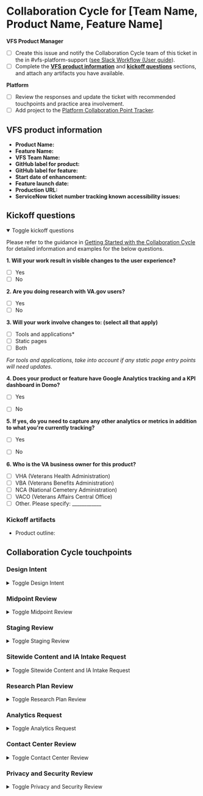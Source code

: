 # Collaboration Cycle for [Team Name, Product Name, Feature Name]

**VFS Product Manager**

- [ ] Create this issue and notify the Collaboration Cycle team of this ticket in the in #vfs-platform-support ([see Slack Workflow (User guide](https://depo-platform-documentation.scrollhelp.site/support/Getting-help-from-the-Platform-in-Slack.1439138197.html)).  
- [ ] Complete the **[VFS product information](#vfs-product-information)** and **[kickoff questions](#kickoff-questions)** sections, and attach any artifacts you have available.

**Platform**

- [ ] Review the responses and update the ticket with recommended touchpoints and practice area involvement.
- [ ] Add project to the [Platform Collaboration Point Tracker](https://docs.google.com/spreadsheets/d/1OgPyEvUlNF6EnaYMFAXJkV6FKOvZnlPnbOQ2fAJ7W7A/edit#gid=266151061).

## VFS product information
- **Product Name:**
- **Feature Name:**             <!-- If this is for a new product, please input, 'N/A' -->
- **VFS Team Name:**
- **GitHub label for product:**     <!-- Label should be in the va.gov-team repo -->
- **GitHub label for feature:**     <!-- Label should be in the va.gov-team repo -->
- **Start date of enhancement:**
- **Feature launch date:**
- **Production URL:**
- **ServiceNow ticket number tracking known accessibility issues:** 

## Kickoff questions
<details open>
  <summary>Toggle kickoff questions</summary>
  
Please refer to the guidance in [Getting Started with the Collaboration Cycle](https://depo-platform-documentation.scrollhelp.site/collaboration-cycle/Getting-started.1760493650.html) for detailed information and examples for the below questions.
  
**1. Will your work result in visible changes to the user experience?**
- [ ] Yes
- [ ] No

<!-- 

Examples of **visible changes** include:
 - Any changes that the user will see
 - Adding a new form, tool, or page
 - Modifying buttons, design elements, interactions, or page layouts
 - Reordering content, adding new calls to action, alert boxes, expandable sections, or error messages

Examples of **no visible changes** include:
 - Changes to code that the user won’t see
 - Changes to accessible labels. These might include aria-label, aria-labelledby, aria-describedby

-->


**2. Are you doing research with VA.gov users?**
- [ ] Yes
- [ ] No

<!--
Examples of **research with VA.gov users** include:
 - Usability testing
 - User surveys
 - Card sorting
-->

**3. Will your work involve changes to: (select all that apply)**
- [ ] Tools and applications*
- [ ] Static pages
- [ ] Both

*For tools and applications, take into account if any static page entry points will need updates.*

  
**4. Does your product or feature have Google Analytics tracking and a KPI dashboard in Domo?**
- [ ] Yes
- [ ] No

  
**5. If yes, do you need to capture any other analytics or metrics in addition to what you're currently tracking?**
- [ ] Yes
- [ ] No


**6. Who is the VA business owner for this product?**
- [ ] VHA (Veterans Health Administration)
- [ ] VBA (Veterans Benefits Administration)
- [ ] NCA (National Cemetery Administration)
- [ ] VACO (Veterans Affairs Central Office)
- [ ] Other. Please specify: ____________
    
</details>

### Kickoff artifacts
  
- Product outline:             <!-- Product outline template: https://github.com/department-of-veterans-affairs/va.gov-team/blob/master/platform/product-management/product-outline-template.md --> 

## Collaboration Cycle touchpoints

### Design Intent
<details>
  <summary>Toggle Design Intent</summary>

#### Before meeting
  
##### VFS actions
- [ ] Has Matthew Dingee review your proposed designs?
- [ ] Schedule your Design Intent when ready:
   - Open the [Calendly design intent calendar](https://calendly.com/collaboration-cycle/design-intent-or-midpoint-review)
   - Select a date and time and click “Confirm”
   - Add your name and email
   - Click "Add Guests" and enter the VFS meeting attendees email addresses
   - Click Schedule Event
- [ ] Notify the Collaboration Cycle team of this event with scheduled date/time in #vfs-platform-support ([see Slack Workflow User guide](https://depo-platform-documentation.scrollhelp.site/support/Getting-help-from-the-Platform-in-Slack.1439138197.html))
- [ ] Add all requested artifacts below at least two days before the scheduled Design Intent
  
**Design Intent artifacts**

- [ ] Whiteboard sketch or other lo-fi prototypes or wireframes
- [ ] User flow
- [ ] Research plan
- [ ] Any other artifacts you have so far
  
##### Platform actions
- [ ] Add Platform reviewers to the scheduled Design Intent meeting
  
#### After meeting
  
##### Platform actions

- [ ] Create feedback tickets and link to this epic (if no feedback, please comment stating that)
  - [ ] Design feedback provided
  - [ ] Accessibility feedback provided
  - [ ] IA feedback provided
- [ ] Update this ticket with the Zoom recording
  - Recording: 
  - Password: 
- [ ] Update [Platform Collaboration Point Tracker](https://docs.google.com/spreadsheets/d/1OgPyEvUlNF6EnaYMFAXJkV6FKOvZnlPnbOQ2fAJ7W7A/edit#gid=266151061)
  
##### VFS actions

- [ ] Respond to feedback tickets
  
</details>

### Midpoint Review
<details>
  <summary>Toggle Midpoint Review</summary>
  
#### Before meeting
  
##### VFS actions
  
- [ ] Schedule your Midpoint Review when ready:
   - Open the [Calendly midpoint review calendar](https://calendly.com/collaboration-cycle/design-intent-or-midpoint-review)
   - Select a date and time and click “Confirm”
   - Add your name and email
   - Click "Add Guests" and enter the VFS meeting attendees email addresses
   - Click Schedule Event
- [ ] Check this box if you'd like this review to be asynchronous (Please refer to the [Midpoint Review guidance](https://depo-platform-documentation.scrollhelp.site/collaboration-cycle/Midpoint-review.1781039167.html) for the difference between a synchronous meeting and an asynchronous review)
- [ ] Notify the Collaboration Cycle team of this event with scheduled date/time in #vfs-platform-support ([see Slack Workflow User guide](https://depo-platform-documentation.scrollhelp.site/support/Getting-help-from-the-Platform-in-Slack.1439138197.html))
- [ ] Add or update all requested artifacts below at least two days before the scheduled Midpoint Review
  
**Midpoint Review artifacts**
  
*Design artifacts*

- Finalized design prototype or mockup: 
  
*Research artifacts*

- Research plan: 
- Conversation guide: 
  
*IA artifacts*

- GitHub ticket for any relevant IA work: 
 
*Content artifacts*
  
- Your product’s content source of truth: 
- Github ticket for any relevant static content page and entry point updates for tool or feature (if applicable): 

*QA artifacts*
  
[Learn more about QA artifacts](https://github.com/department-of-veterans-affairs/va.gov-team/blob/master/platform/quality-assurance/qa-artifacts.md#test-plan)

- Regression test plans (if there isn't already a regression test plan for this feature in TestRailProduct): 
- Link to test cases/test plan in TestRail (draft OK): 
  
##### Platform actions
- [ ] Add Platform reviewers to the scheduled Midpoint Review meeting

#### After meeting
  
##### Platform actions

- [ ] Create feedback tickets and link to this epic (if no feedback, please comment stating that)
  - [ ] Design feedback provided
  - [ ] Accessibility feedback provided
  - [ ] IA feedback provided
  - [ ] Content feedback provided
  - [ ] QA feedback provided
- [ ] Update this ticket with the Zoom recording
  - Recording: 
  - Password:
- [ ] Update [Platform Collaboration Point Tracker](https://docs.google.com/spreadsheets/d/1OgPyEvUlNF6EnaYMFAXJkV6FKOvZnlPnbOQ2fAJ7W7A/edit#gid=266151061)
  
##### VFS actions
  
- [ ] Respond to feedback tickets
  
</details>

### Staging Review
<details>
  <summary>Toggle Staging Review</summary>
  
#### Before meeting
  
##### VFS actions
  
- [ ] Schedule your Staging Review when ready:
   - Open the [Calendly staging review calendar](https://calendly.com/collaboration-cycle/staging-review)
   - Select a date and time and click “Confirm”
   - Add your name and email
   - Click "Add Guests" and enter the VFS meeting attendees email addresses
   - Click Schedule Event
- [ ] Notify the Collaboration Cycle team of this event with scheduled date/time in #vfs-platform-support ([see Slack Workflow User guide](https://depo-platform-documentation.scrollhelp.site/support/Getting-help-from-the-Platform-in-Slack.1439138197.html))
- [ ] If this product contains any [experimental design](https://design.va.gov/experimental-design/), add the `experimental-design` label and schedule a meeting with DSC to present the research findings.
- [ ] Add or update all requested artifacts below at least **four** days before the scheduled Staging Review
  
**Staging Review artifacts**
  
*Product artifacts*
  
- Release plan with the "Planning" sections completed:             <!-- Release plan template: https://github.com/department-of-veterans-affairs/va.gov-team/blob/master/platform/product-management/release-plan-template.md --> 
- Staging URL and staging test user information:                   <!-- Do not put staging credentials in your va.gov-team ticket; store or reference them in a .md file in the va.gov-team-sensitive repository. Use this accessible staging account template to do so: https://github.com/department-of-veterans-affairs/va.gov-team-sensitive/blob/master/Administrative/vagov-users/staging-test-accounts-accessible-example.md -->
  
**Note:** Please double-check that you've provided staging access information appropriate for testing the tool or feature. Don't put staging credentials in your va.gov-team ticket; store or reference them in a .md file in the va.gov-team-sensitive repository.

*QA artifacts*

[Learn more about QA artifacts](https://github.com/department-of-veterans-affairs/va.gov-team/blob/master/platform/quality-assurance/qa-artifacts.md#test-plan)

- Product test cases/test plan in TestRail with test execution logs: 
- [Coverage for References](https://dsvavsp.testrail.io/index.php?/reports/view/12): 
- [Summary (Defects) reports in TestRail](https://dsvavsp.testrail.io/index.php?/reports/view/14): 
  
*Accessibility artifacts*
  
- [Completed TestRail Platform accessibility test plan](https://dsvavsp.testrail.io/index.php?/suites/view/14&group_by=cases:section_id&group_order=asc):  **(Preferred)** OR, 
- Document in your product folder that indicates all required checks from the [accessibility staging review prep](https://github.com/department-of-veterans-affairs/va.gov-team/blob/master/platform/accessibility/guidance/staging-review-processes.md) doc are complete: 
- List of known issues: 
  
##### Platform actions
- [ ] Add Platform reviewers to the scheduled Staging Review meeting
- [ ] Create feedback tickets and link to this epic (if no feedback, please comment stating that)
  - [ ] Design feedback provided
  - [ ] Accessibility feedback provided
  - [ ] IA feedback provided
  - [ ] Content feedback provided
  - [ ] QA feedback provided

#### After meeting
  
##### Platform actions

- [ ] Update this ticket with the Zoom recording
  - Recording: 
  - Password:
- [ ] Update [Platform Collaboration Point Tracker](https://docs.google.com/spreadsheets/d/1OgPyEvUlNF6EnaYMFAXJkV6FKOvZnlPnbOQ2fAJ7W7A/edit#gid=266151061)
  
##### VFS actions
  
- [ ] Respond to feedback tickets
- [ ]  Close individual feedback tickets when the issue has been resolved or validated by your Product Owner. If a team has additional questions or needs Platform help validating the issue, please comment in the ticket.
- [ ] Update Staging Review ticket with the product’s launch date after it has gone live

</details>

### Sitewide Content and IA Intake Request
<details>
  <summary>Toggle Sitewide Content and IA Intake Request</summary>

##### VFS actions
- [ ] Placeholder task

</details>

### Research Plan Review
<details>
  <summary>Toggle Research Plan Review</summary>

#### VFS Actions
- [ ] Complete the [research plan review process](https://depo-platform-documentation.scrollhelp.site/collaboration-cycle/Research-plan-review.1781891143.html)

</details>

### Analytics Request
<details>
  <summary>Toggle Analytics Request</summary>

#### VFS Actions
- [ ] Complete the [analytics request process](https://depo-platform-documentation.scrollhelp.site/collaboration-cycle/Analytics-request.1782120453.html)
- [ ] Link to the Analytics Implementation and QA Request ticket below

[Analytics implementation and QA request ticket](#)

</details>
  
### Contact Center Review
<details>
  <summary>Toggle Contact Center Review</summary>

#### VFS Actions
- [ ] Complete the [Contact Center review process](https://depo-platform-documentation.scrollhelp.site/collaboration-cycle/Contact-center-review.1782317061.html)
- [ ] Link to the Contact Center review request ticket below

  
[Contact Center review request ticket](#)

</details>

### Privacy and Security Review
<details>
  <summary>Toggle Privacy and Security Review</summary>
  
#### VFS Actions
- [ ] Complete the [Privacy, security, infrastructure readiness review process](https://depo-platform-documentation.scrollhelp.site/collaboration-cycle/Privacy-and-security-review.1782317101.html)
- [ ] Link to the Readiness Review ticket below

[Readiness review ticket](#)

</details>
